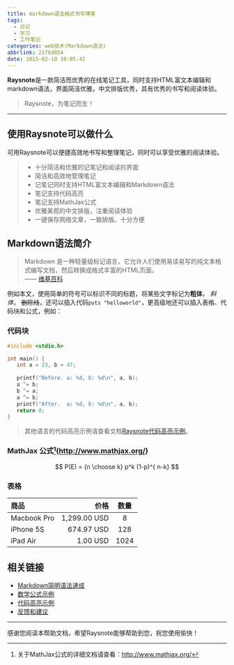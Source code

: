 ```yaml
---
title: markdown语法格式书写博客
tags:
  - 日记
  - 学习
  - 工作笔记
categories: web技术(Markdown语法)
abbrlink: 21f6d854
date: 2015-02-10 10:05:42
---
```

**Raysnote**是一款简洁而优秀的在线笔记工具，同时支持HTML富文本编辑和markdown语法，界面简洁优雅，中文排版优秀，具有优秀的书写和阅读体验。<!-- more -->
 

> Raysnote，为笔记而生！

-------------------

## 使用Raysnote可以做什么
可用Raysnote可以便捷高效地书写和整理笔记，同时可以享受优雅的阅读体验。

> - 十分简洁和优雅的记笔记和阅读的界面
> - 简洁和高效地管理笔记
> - 记笔记同时支持HTML富文本编辑和Markdown语法
> - 笔记支持代码高亮
> - 笔记支持MathJax公式
> - 优雅美观的中文排版，注重阅读体验
> - 一键保存网络文章，一致排版、十分方便

## Markdown语法简介

> Markdown 是一种轻量级标记语言，它允许人们使用易读易写的纯文本格式编写文档，然后转换成格式丰富的HTML页面。    
—— [维基百科](https://zh.wikipedia.org/wiki/Markdown)

例如本文，使用简单的符号可以标识不同的标题，将某些文字标记为**粗体**， *斜体*， ~~删除线~~，还可以插入代码`puts "helloworld"`，更高级地还可以插入表格、代码块和公式，例如：

### 代码块

```c
#include <stdio.h>

int main() {
   int a = 23, b = 47;
   
   printf("Before. a: %d, b: %d\n", a, b);
   a ^= b;
   b ^= a;
   a ^= b;
   printf("After.  a: %d, b: %d\n", a, b);
   return 0;
}

```
> 其他语言的代码高亮示例请查看文档[Raysnote代码高亮示例](http://raysnote.com/advise/notes/d955bad3fde04cc8860e9d105f2b1334)。

### MathJax 公式[^math](http://www.mathjax.org/)
$$   P(E)   = {n \choose k} p^k (1-p)^{ n-k}   $$

### 表格
| 商品         |     价格     | 数量  |
| :----------- | -----------: | :--: |
| Macbook Pro  | 1,299.00 USD |  8   |
| iPhone 5S    | 674.97 USD   |  128  |
| iPad Air     |    1.00 USD  | 1024  |


## 相关链接
- [Markdown简明语法速成](http://raysnote.com/markdown-get-started)
- [数学公式示例](http://raysnote.com/math-examples)
- [代码高亮示例](http://raysnote.com/code-examples)
- [反馈和建议](http://raysnote.com/advise)

--------
感谢您阅读本帮助文档，希望Raysnote能够帮助到您，祝您使用愉快！

[^math]: 关于MathJax公式的详细文档请查看：http://www.mathjax.org/
